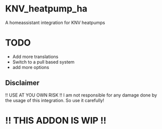 # KNV_heatpump_ha
A homeassistant integration for KNV heatpumps

# TODO
- Add more translations
- Switch to a pull based system
- add more options

## Disclaimer
!! USE AT YOU OWN RISK !!
I am not responsible for any damage done by the usage of this integration. So use it carefully!

# !! THIS ADDON IS WIP !!